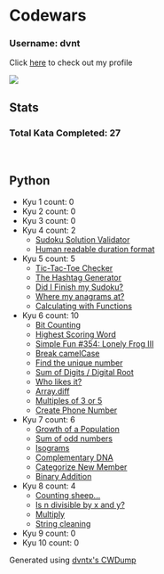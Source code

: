 # Codewars

### Username: dvnt
Click [here](https://www.codewars.com/users/dvnt) to check out my profile

![](https://www.codewars.com/users/dvnt/badges/large)

## Stats
### Total Kata Completed: 27

<br>

## Python
- Kyu 1 count: 0
- Kyu 2 count: 0
- Kyu 3 count: 0
- Kyu 4 count: 2
	- [Sudoku Solution Validator
](Python/4%20kyu.md#sudoku-solution-validator
)
	- [Human readable duration format](Python/4%20kyu.md#human-readable-duration-format)
- Kyu 5 count: 5
	- [Tic-Tac-Toe Checker
](Python/5%20kyu.md#tictactoe-checker
)
	- [The Hashtag Generator
](Python/5%20kyu.md#the-hashtag-generator
)
	- [Did I Finish my Sudoku?
](Python/5%20kyu.md#did-i-finish-my-sudoku
)
	- [Where my anagrams at?
](Python/5%20kyu.md#where-my-anagrams-at
)
	- [Calculating with Functions](Python/5%20kyu.md#calculating-with-functions)
- Kyu 6 count: 10
	- [Bit Counting
](Python/6%20kyu.md#bit-counting
)
	- [Highest Scoring Word
](Python/6%20kyu.md#highest-scoring-word
)
	- [Simple Fun #354: Lonely Frog III
](Python/6%20kyu.md#simple-fun-354-lonely-frog-iii
)
	- [Break camelCase
](Python/6%20kyu.md#break-camelcase
)
	- [Find the unique number
](Python/6%20kyu.md#find-the-unique-number
)
	- [Sum of Digits / Digital Root
](Python/6%20kyu.md#sum-of-digits--digital-root
)
	- [Who likes it?
](Python/6%20kyu.md#who-likes-it
)
	- [Array.diff
](Python/6%20kyu.md#arraydiff
)
	- [Multiples of 3 or 5
](Python/6%20kyu.md#multiples-of-3-or-5
)
	- [Create Phone Number](Python/6%20kyu.md#create-phone-number)
- Kyu 7 count: 6
	- [Growth of a Population
](Python/7%20kyu.md#growth-of-a-population
)
	- [Sum of odd numbers
](Python/7%20kyu.md#sum-of-odd-numbers
)
	- [Isograms
](Python/7%20kyu.md#isograms
)
	- [Complementary DNA
](Python/7%20kyu.md#complementary-dna
)
	- [Categorize New Member
](Python/7%20kyu.md#categorize-new-member
)
	- [Binary Addition](Python/7%20kyu.md#binary-addition)
- Kyu 8 count: 4
	- [Counting sheep...
](Python/8%20kyu.md#counting-sheep
)
	- [Is n divisible by x and y?
](Python/8%20kyu.md#is-n-divisible-by-x-and-y
)
	- [Multiply
](Python/8%20kyu.md#multiply
)
	- [String cleaning](Python/8%20kyu.md#string-cleaning)
- Kyu 9 count: 0
- Kyu 10 count: 0

Generated using [dvntx's CWDump](https://github.com/dvntx/CWDump)